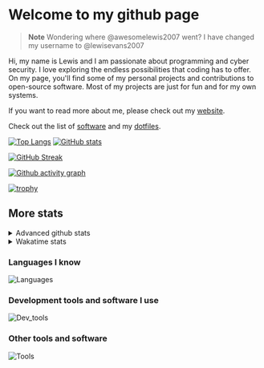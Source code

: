 # Welcome to my github page

> **Note**
> Wondering where @awesomelewis2007 went? I have changed my username to @lewisevans2007

Hi, my name is Lewis and I am passionate about programming and cyber security. I love exploring the endless possibilities that coding has to offer. On my page, you'll find some of my personal projects and contributions to open-source software. Most of my projects are just for fun and for my own systems.

If you want to read more about me, please check out my [website](https://lewisevans2007.github.io/).

Check out the list of [software](https://github.com/lewisevans2007/lewisevans2007/blob/master/software.md) and my [dotfiles](https://github.com/lewisevans2007/dotfiles).

[![Top Langs](https://github-readme-stats.vercel.app/api/top-langs/?username=lewisevans2007&hide=html,css,jupyter%20notebook&langs_count=10&layout=donut&theme=transparent&exclude_repo=GPT-code-repository,Obsidian_vault)](https://github.com/anuraghazra/github-readme-stats) 
[![GitHub stats](https://github-readme-stats.vercel.app/api?username=lewisevans2007&show_icons=true&theme=transparent)](https://github.com/anuraghazra/github-readme-stats)

[![GitHub Streak](https://streak-stats.demolab.com?user=lewisevans2007&theme=transparent)](https://git.io/streak-stats)

[![Github activity graph](https://github-readme-activity-graph.vercel.app/graph?username=lewisevans2007&theme=github-compact&area=true)](https://github.com/ashutosh00710/github-readme-activity-graph)

[![trophy](https://github-profile-trophy.vercel.app/?username=lewisevans2007&theme=darkhub)](https://github.com/ryo-ma/github-profile-trophy)

## More stats
<details close>
<summary>Advanced github stats</summary>
<br>
  
![Metrics](https://raw.githubusercontent.com/lewisevans2007/lewisevans2007/master/github-metrics.svg)
  
</details>

<details close>
<summary>Wakatime stats</summary>
<br>

<!--START_SECTION:waka-->

```txt
Makefile       1 hr 4 mins     ████████████▒░░░░░░░░░░░░   48.89 %
C              21 mins         ████░░░░░░░░░░░░░░░░░░░░░   15.89 %
Python         11 mins         ██░░░░░░░░░░░░░░░░░░░░░░░   08.32 %
Vim Script     10 mins         ██░░░░░░░░░░░░░░░░░░░░░░░   07.59 %
Markdown       6 mins          █░░░░░░░░░░░░░░░░░░░░░░░░   04.60 %
XML            5 mins          █░░░░░░░░░░░░░░░░░░░░░░░░   04.51 %
Assembly       5 mins          █░░░░░░░░░░░░░░░░░░░░░░░░   04.44 %
HTML           4 mins          ▓░░░░░░░░░░░░░░░░░░░░░░░░   03.25 %
Text           0 secs          ▒░░░░░░░░░░░░░░░░░░░░░░░░   00.73 %
C++            0 secs          ░░░░░░░░░░░░░░░░░░░░░░░░░   00.58 %
TOML           0 secs          ░░░░░░░░░░░░░░░░░░░░░░░░░   00.41 %
ActionScript   0 secs          ░░░░░░░░░░░░░░░░░░░░░░░░░   00.20 %
JSON           0 secs          ░░░░░░░░░░░░░░░░░░░░░░░░░   00.19 %
Roff           0 secs          ░░░░░░░░░░░░░░░░░░░░░░░░░   00.13 %
Bash           0 secs          ░░░░░░░░░░░░░░░░░░░░░░░░░   00.11 %
```

<!--END_SECTION:waka-->
</details>

### Languages I know
![Languages](https://skillicons.dev/icons?i=python,cpp,cs,c,javascript,nodejs,dotnet,bash,css,html,rust)
### Development tools and software I use
![Dev_tools](https://skillicons.dev/icons?i=git,docker,github,googlecloud,vscode,visualstudio,raspberrypi,linux,powershell,replit)
### Other tools and software
![Tools](https://skillicons.dev/icons?i=blender,ps,pr,ai,xd,figma)
